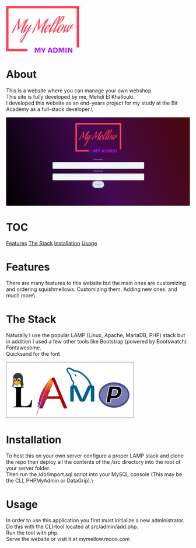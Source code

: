 <img src="src/assets/logo-admin.png" alt="admin logo" width="200">

# About
This is a website where you can manage your own webshop.\
This site is fully developed by me, Mehdi El Khallouki.\
I developed this website as an end-years project for my study at the Bit Academy as a full-stack developer.\

<img src="docs/readme-images/login.png" alt="login" width="700">

# TOC
[Features](#features)
[The Stack](#the-stack)
[Installation](#installation)
[Usage](#usage)
# Features
There are many features to this website but the main ones are customizing and ordering squishmellows. Customizing them. Adding new ones. and much more\

# The Stack
Naturally I use the popular LAMP (Linux, Apache, MariaDB, PHP) stack but in addition I used a few other tools like Bootstrap (powered by Bootswatch) Fontawesome.\
Quicksand for the font

<img src="docs/readme-images/lamp.png" alt="lamp stack" width="350">

# Installation
To host this on your own server configure a proper LAMP stack and clone the repo then deploy all the contents of the /src directory into the root of your server folder.\
Then run the /db/import.sql script into your MySQL console (This may be the CLI, PHPMyAdmin or DataGrip).\

# Usage
In order to use this application you first must initialize a new administrator. Do this with the CLI-tool located at src/admin/add.php.\
Run the tool with php.\
Serve the website or visit it at mymellow.mooo.com
